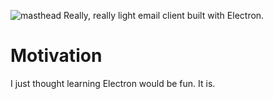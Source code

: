 ![masthead](https://user-images.githubusercontent.com/14999498/34551355-14b3deb0-f0e7-11e7-9146-cf83ca3aa2ea.png)
Really, really light email client built with Electron. 

# Motivation
I just thought learning Electron would be fun. It is. 
